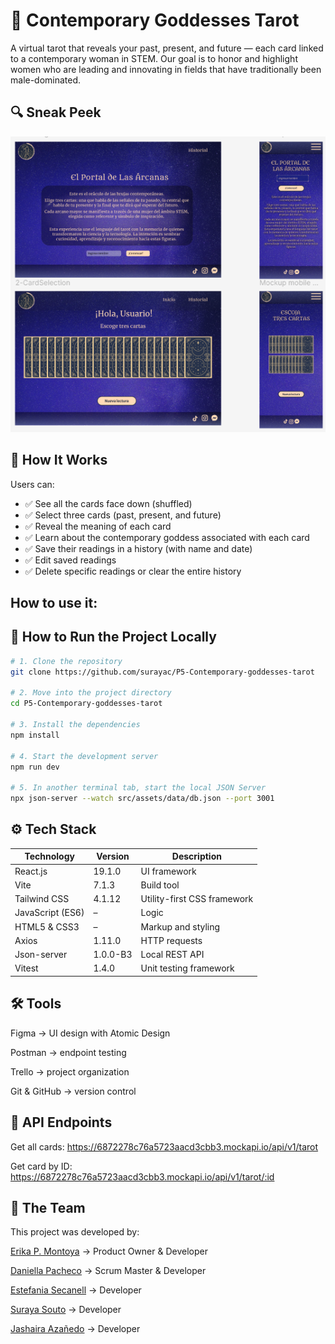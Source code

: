 # 🔮 Contemporary Goddesses Tarot

A virtual tarot that reveals your past, present, and future — each card linked to a contemporary woman in STEM.
Our goal is to honor and highlight women who are leading and innovating in fields that have traditionally been male-dominated.

## 🔍 Sneak Peek

![Homepage and Deck Preview](./src/assets/images/sneak-peak.png)

## 🧠 How It Works

Users can:

- ✅ See all the cards face down (shuffled)  
- ✅ Select three cards (past, present, and future)  
- ✅ Reveal the meaning of each card  
- ✅ Learn about the contemporary goddess associated with each card  
- ✅ Save their readings in a history (with name and date)  
- ✅ Edit saved readings  
- ✅ Delete specific readings or clear the entire history  

## How to use it:

## 🚀 How to Run the Project Locally

```bash
# 1. Clone the repository
git clone https://github.com/surayac/P5-Contemporary-goddesses-tarot

# 2. Move into the project directory
cd P5-Contemporary-goddesses-tarot

# 3. Install the dependencies
npm install

# 4. Start the development server
npm run dev

# 5. In another terminal tab, start the local JSON Server
npx json-server --watch src/assets/data/db.json --port 3001

```

## ⚙️ Tech Stack

| Technology       | Version    | Description                  |
|------------------|------------|------------------------------|
| React.js         | 19.1.0     | UI framework                 |
| Vite             | 7.1.3      | Build tool                   |
| Tailwind CSS     | 4.1.12     | Utility-first CSS framework  |
| JavaScript (ES6) | –          | Logic                        |
| HTML5 & CSS3     | –          | Markup and styling           |
| Axios            | 1.11.0     | HTTP requests                |
| Json-server      | 1.0.0-B3   | Local REST API               |
| Vitest           | 1.4.0      | Unit testing framework       |


## 🛠 Tools

Figma → UI design with Atomic Design

Postman → endpoint testing

Trello → project organization

Git & GitHub → version control

## 📡 API Endpoints

Get all cards:
https://6872278c76a5723aacd3cbb3.mockapi.io/api/v1/tarot

Get card by ID:
https://6872278c76a5723aacd3cbb3.mockapi.io/api/v1/tarot/:id

## 👥 The Team

This project was developed by:

[Erika P. Montoya](https://github.com/DevErika) → Product Owner & Developer

[Daniella Pacheco](https://github.com/DaniPacheco8) → Scrum Master & Developer

[Estefania Secanell](https://github.com/Abaraira) → Developer

[Suraya Souto](https://github.com/surayac) → Developer

[Jashaira Azañedo](https://github.com/JMileny89) → Developer
